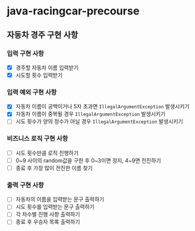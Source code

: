 # java-racingcar-precourse
## 자동차 경주 구현 사항
### 입력 구현 사항
- [X] 경주할 자동차 이름 입력받기
- [X] 시도할 횟수 입력받기

### 입력 예외 구현 사항
- [X] 자동차 이름이 공백이거나 5자 초과면 `IllegalArgumentException` 발생시키기
- [X] 자동차 이름이 중복될 경우 `IllegalArgumentException` 발생시키기
- [ ] 시도 횟수가 양의 정수가 아닐 경우 `IllegalArgumentException` 발생시키기

### 비즈니스 로직 구현 사항
- [ ] 시도 횟수만큼 로직 진행하기
- [ ] 0~9 사이의 random값을 구한 후 0~3이면 정지, 4~9면 전진하기
- [ ] 종료 후 가장 많이 전진한 이름 찾기

### 출력 구현 사항
- [ ] 자동차의 이름을 입력받는 문구 출력하기
- [ ] 시도 횟수를 입력받는 문구 출력하기
- [ ] 각 차수별 진행 사항 출력하기
- [ ] 종료 후 우승자 목록 출력하기